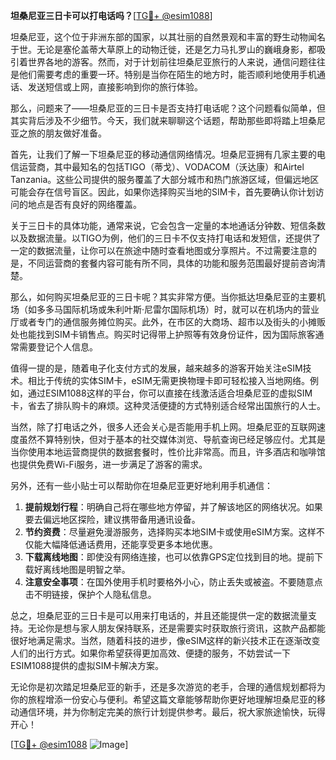 **坦桑尼亚三日卡可以打电话吗？**[[TG💪+ @esim1088](https://t.me/s/esim1088)]

坦桑尼亚，这个位于非洲东部的国家，以其壮丽的自然景观和丰富的野生动物闻名于世。无论是塞伦盖蒂大草原上的动物迁徙，还是乞力马扎罗山的巍峨身影，都吸引着世界各地的游客。然而，对于计划前往坦桑尼亚旅行的人来说，通信问题往往是他们需要考虑的重要一环。特别是当你在陌生的地方时，能否顺利地使用手机通话、发送短信或上网，直接影响到你的旅行体验。

那么，问题来了——坦桑尼亚的三日卡是否支持打电话呢？这个问题看似简单，但其实背后涉及不少细节。今天，我们就来聊聊这个话题，帮助那些即将踏上坦桑尼亚之旅的朋友做好准备。

首先，让我们了解一下坦桑尼亚的移动通信网络情况。坦桑尼亚拥有几家主要的电信运营商，其中最知名的包括TIGO（蒂戈）、VODACOM（沃达康）和Airtel Tanzania。这些公司提供的服务覆盖了大部分城市和热门旅游区域，但偏远地区可能会存在信号盲区。因此，如果你选择购买当地的SIM卡，首先要确认你计划访问的地点是否有良好的网络覆盖。

关于三日卡的具体功能，通常来说，它会包含一定量的本地通话分钟数、短信条数以及数据流量。以TIGO为例，他们的三日卡不仅支持打电话和发短信，还提供了一定的数据流量，让你可以在旅途中随时查看地图或分享照片。不过需要注意的是，不同运营商的套餐内容可能有所不同，具体的功能和服务范围最好提前咨询清楚。

那么，如何购买坦桑尼亚的三日卡呢？其实非常方便。当你抵达坦桑尼亚的主要机场（如多多马国际机场或朱利叶斯·尼雷尔国际机场）时，就可以在机场内的营业厅或者专门的通信服务摊位购买。此外，在市区的大商场、超市以及街头的小摊贩处也能找到SIM卡销售点。购买时记得带上护照等有效身份证件，因为国际旅客通常需要登记个人信息。

值得一提的是，随着电子化支付方式的发展，越来越多的游客开始关注eSIM技术。相比于传统的实体SIM卡，eSIM无需更换物理卡即可轻松接入当地网络。例如，通过ESIM1088这样的平台，你可以直接在线激活适合坦桑尼亚的虚拟SIM卡，省去了排队购卡的麻烦。这种灵活便捷的方式特别适合经常出国旅行的人士。

当然，除了打电话之外，很多人还会关心是否能用手机上网。坦桑尼亚的互联网速度虽然不算特别快，但对于基本的社交媒体浏览、导航查询已经足够应付。尤其是当你使用本地运营商提供的数据套餐时，性价比非常高。而且，许多酒店和咖啡馆也提供免费Wi-Fi服务，进一步满足了游客的需求。

另外，还有一些小贴士可以帮助你在坦桑尼亚更好地利用手机通信：

1. **提前规划行程**：明确自己将在哪些地方停留，并了解该地区的网络状况。如果要去偏远地区探险，建议携带备用通讯设备。
2. **节约资费**：尽量避免漫游服务，选择购买本地SIM卡或使用eSIM方案。这样不仅能大幅降低通话费用，还能享受更多本地优惠。
3. **下载离线地图**：即使没有网络连接，也可以依靠GPS定位找到目的地。提前下载好离线地图是明智之举。
4. **注意安全事项**：在国外使用手机时要格外小心，防止丢失或被盗。不要随意点击不明链接，保护个人隐私信息。

总之，坦桑尼亚的三日卡是可以用来打电话的，并且还能提供一定的数据流量支持。无论你是想与家人朋友保持联系，还是需要实时获取旅行资讯，这款产品都能很好地满足需求。当然，随着科技的进步，像eSIM这样的新兴技术正在逐渐改变人们的出行方式。如果你希望获得更加高效、便捷的服务，不妨尝试一下ESIM1088提供的虚拟SIM卡解决方案。

无论你是初次踏足坦桑尼亚的新手，还是多次游览的老手，合理的通信规划都将为你的旅程增添一份安心与便利。希望这篇文章能够帮助你更好地理解坦桑尼亚的移动通信环境，并为你制定完美的旅行计划提供参考。最后，祝大家旅途愉快，玩得开心！

[[TG💪+ @esim1088](https://t.me/s/esim1088) ![Image](https://i.postimg.cc/4NQfJmqS/Snipaste-2025-05-13-00-14-12.png)]